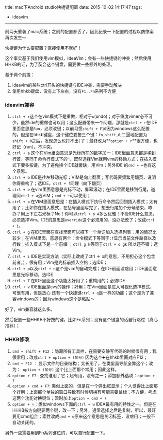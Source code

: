 title: mac下Android studio快捷键配置
date: 2015-10-02 14:17:47
tags: 
- ideavim
---

前两天重装了mac系统；之前的配置都丢了，因此纪录一下配置的过程以防惨案再次发生～

快捷键为什么要配置？直接使用不就好！

这个事实基于我们使用vim模拟，IdeaVim；会有一些快捷键的冲突；然后使用HHKB的话，为了契合这个键盘，需要做一些额外的处理。

基于两个前提：
1. ideavim的某些ctrl开头的快捷键与IDE冲突，需要手动解决
2. 使用hhkb键盘，没有上下左右，没有`F1..Fn`系列不方便

<!-- more -->

### ideavim兼容
1. `ctrl + r`这个在vim模式下是重做，相对于`u`(undo)；对于重度vimer必不可少，虽然ide的重做也可以用；这么配置带来一个问题，那就是`ctrl + r`在IDE里面意思是`Run`，必须改键；以前习惯`shift + F10`因为windows这么配置的，但是在hhkb键盘，这个键位要摁三个键：`fn,shift,0`;二逼地配置为`shift + 0`之后，发现怎么也打不出`)`了；最终改为**`option + r`**很方便，也好记（run），不冲突。
2. `ctrl + a` 这个在Vim里面意思是光标所在的数字加一；IDE里面意思都是移到行首，等同于命令行模式下的`^`，既然选择Vim就用vim的移动方式；在插入模式下要多按键，为了避免换个IDE就傻缺，用Vim；另外IDE 的`cmd + ⬅️`也有这个意思。
3. `ctrl + b` IDE是往左移动光标；VIM是向上翻页；写代码要频繁用翻页，说明你得重构了；选IDE。`ctrl + f`同理（向下翻页）
4. `ctrl + e`  在vim里面意思是光标不动，屏幕滚动；在IDE里面是移到行尾，道理同`ctrl + a`选VIM；`cmd + ➡️`可以使用；
5. `ctrl + o` 在VIM里面意思是：在插入模式下执行命令然后回到插入模式；太有用了；比如你在插入模式，在括号里面写完了，想去行尾加个分号结束，咋办？用上下左右光标？No！你可以`ctrl + o A`多么优雅！不管IDE什么意思，必须选择Vim。IDE的意思是`override`这个必须用的，没办法改了；改成`ctrl + i`。
5. `ctrl + g` 在IDE里面在查找里面可以把下一个单词加入选择列表；用的情况比较少；在VIM里面，意思有两个：命令模式下等同于`:f`显示当前文件路径以及行数；插入模式下是一个前缀 ；`ctrl g k`等同于`ctrl + o gk` 所以还不错；选Vim。
6. `ctrl + i` IDE是实现方法（实际上改成了ctrl ＋ o的意思，不用担心这个包含前者。），很有用；VIm是光标前插入空格；选IDE；
7. `ctrl + p`以及`ctrl + n`这个是vim的自动完成；在IDE前面没啥用；IDE里面意思是光标移动，选IDE
8. `ctrl + T` 在IDE里面这个功能太好用了；重构用的；必须IDE
9. `ctrl + v` IDE里面是cvs的操作；好用；在Vim里面是进入可视化选择模式，可很有用，但是放心 还有一个快捷键`ctrl + q`是一样的功能；这个是为了兼容windows的；因为windows这个是粘贴～

好了，vim兼容就这么多。

然后配置一些HHKB不好按的键，比如Fn系列；没有这个键盘的话自行略过（真心推荐）；

### HHKB修改

1.  `cmd + shift + F12` ：隐藏所有工具栏，在需要安静写代码的时候很有用；我很常用；改成`ctrl + option + (加号)` 因为这个➕在hhkb里面对应F12；
2.  `cmd + F12` ： 显示文件的目录结构；太长用了，在类里面导航全靠这个；改为：` option + (加号)` 这个比上面那个常用；因此这样。
3.  `option + F7` : 查找谁用了它；超有用，没有之一；添加额外选项：`option + 7`
4.  `option + cmd + F7`: 类似上面的，但是在一个弹出框显示；个人觉得比上面那个好用；上面那个单独的窗口导致有时候切换有可能需要鼠标；不方便，考虑这两个功能对换键位；暂时加上`option + cmd + 7`
4.  `option + ⬆️`：类似windows下面的`ctrl + w` IDEA最有用的特性之一。但是在HHKB按方向键要两个键，改一下；另外，通常选择之后是复制，所以，最好要用cmd组合；索性改成`cmd + w`原来这个意思是关闭标签，没啥用；一般不自动关闭的。

另外一些需要用到Fn系列键位的，可以自行配置一下。
